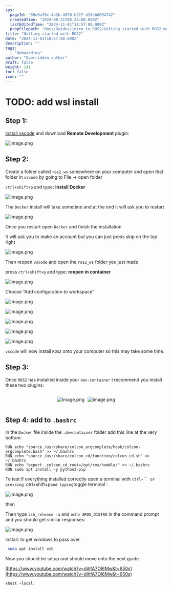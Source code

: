 ```yaml
---
sys:
  pageId: "89e0a78c-4e2b-4070-b327-d28cb0694742"
  createdTime: "2024-08-21T00:24:00.000Z"
  lastEditedTime: "2024-11-01T18:57:00.000Z"
  propFilepath: "docs/Guides/intro_to_ROS2/Getting started with ROS2.md"
title: "Getting started with ROS2"
date: "2024-11-01T18:57:00.000Z"
description: ""
tags:
  - "Onboarding"
author: "Overridden author"
draft: false
weight: 141
toc: false
icon: ""
---
```


# TODO: add wsl install

## Step 1:

[Install vscode](https://code.visualstudio.com/download) and download **Remote Development** plugin:

![image.png](https://prod-files-secure.s3.us-west-2.amazonaws.com/d518164a-d88e-44d1-a4ee-3adb3bd8bce0/efb52993-1881-4a40-b95e-6f020334f022/image.png?X-Amz-Algorithm=AWS4-HMAC-SHA256&X-Amz-Content-Sha256=UNSIGNED-PAYLOAD&X-Amz-Credential=ASIAZI2LB466QMK2MHU5%2F20250207%2Fus-west-2%2Fs3%2Faws4_request&X-Amz-Date=20250207T210336Z&X-Amz-Expires=3600&X-Amz-Security-Token=IQoJb3JpZ2luX2VjEGQaCXVzLXdlc3QtMiJHMEUCIQCR5qWKdGLYf8tLaIpKSy8FjhbEm6ydC%2FdN8%2FjROBas6gIgJGVL31JSLySnWs1jaDxWW3qV2u0Y1hjhgR4CnXNPC%2BMq%2FwMIfRAAGgw2Mzc0MjMxODM4MDUiDGE7b2aPmK4c5CCGHSrcA9CysRyd3srGqNoNeT8A5ivEi6BxCJV8XIbBwUc0QcFE1OXOztbV%2FP8ofe%2FfGE88GdtChJC43R8ATAWouRsIz%2BeUvtrTyAoO%2BCJeIdnAmhxu3XGZvpQEXDyqVT8yOsyKjS%2BGNC4dwMsBADBDoPT7vNf0v34MN5rQqB1rZsDmc9ucbTsaJm05tHQ%2BE7iJiOtDj8I8zs814pEC%2BbdRlsW7Q790gRxGdwc8Zz707xLzvBx2Tigwdf%2F9p4OBARdKZ2%2FK%2FwwE909fdzgg2NvGdNd0%2FnKAGonH%2FTMIPFmr%2FA77O25mjN%2F6PrbMsF9buQ%2Bo33NLKHf6DmxqdOSYyKnb%2F3dZhj5Y6b%2FIO23zwguoFeQ3cZCwE0H%2F%2FyC9H%2FA2AaYilDEbMi4Ev2wlL1g%2FYnoxCDDFpHhFI278PDm4yugNZejXPKRjI8l6GoXA6v%2F7tszX%2F%2Bb6RrCAX3upS3Z8y%2B%2FaRrNtd9FqVyRIjM8VRG7EnVjeP%2FZhZsWfn%2FheX9XZJKmsSGQ4Da6QdXmHnD2CXkLzLtDCRmfHkKLG5qnqddHqDSKqUxYDX5zXTdGnlzA1MXlYtUPtoG8QcHoH%2BmuN1xYdUaLhUacF%2FXKtIY%2BJX8IQnS2RF5ebCKxhfLOtB2BmvmO7MMPUmb0GOqUB%2Bj1MY7IfFX7TCKYx001jucbgdNOj4yU1Ps7gfc34GqH62hDtAr6rBH9aywt4DoSKsAHX%2BNTfTRhwk6kM6zUtRkuGN2Ceg2RKL0iKiU1soNfO3r%2FzwjnQKRS5wY43Uo0I5KxBa4U%2F1ZZC1kK%2BTn0t4cRHUSpLgT6WXP8ApfKXTa%2Fm%2BycVanfceLGhlv44zh5GqJ28ed74bsZdZFE6%2Fs%2FJ8lfysv%2Bl&X-Amz-Signature=b90adc4bee0eba9673ef8cb2b7144176d6e2ea714586999befd2a9d9b45c7408&X-Amz-SignedHeaders=host&x-id=GetObject)

## Step 2:

Create a folder called `ros2_ws` somewhere on your computer and open that folder in `vscode` by going to File → open folder 

`ctrl+shift+p` and type: **Install Docker**

![image.png](https://prod-files-secure.s3.us-west-2.amazonaws.com/d518164a-d88e-44d1-a4ee-3adb3bd8bce0/2269dc0e-1cd5-47ff-bceb-c04ad9b2eab0/image.png?X-Amz-Algorithm=AWS4-HMAC-SHA256&X-Amz-Content-Sha256=UNSIGNED-PAYLOAD&X-Amz-Credential=ASIAZI2LB466QMK2MHU5%2F20250207%2Fus-west-2%2Fs3%2Faws4_request&X-Amz-Date=20250207T210336Z&X-Amz-Expires=3600&X-Amz-Security-Token=IQoJb3JpZ2luX2VjEGQaCXVzLXdlc3QtMiJHMEUCIQCR5qWKdGLYf8tLaIpKSy8FjhbEm6ydC%2FdN8%2FjROBas6gIgJGVL31JSLySnWs1jaDxWW3qV2u0Y1hjhgR4CnXNPC%2BMq%2FwMIfRAAGgw2Mzc0MjMxODM4MDUiDGE7b2aPmK4c5CCGHSrcA9CysRyd3srGqNoNeT8A5ivEi6BxCJV8XIbBwUc0QcFE1OXOztbV%2FP8ofe%2FfGE88GdtChJC43R8ATAWouRsIz%2BeUvtrTyAoO%2BCJeIdnAmhxu3XGZvpQEXDyqVT8yOsyKjS%2BGNC4dwMsBADBDoPT7vNf0v34MN5rQqB1rZsDmc9ucbTsaJm05tHQ%2BE7iJiOtDj8I8zs814pEC%2BbdRlsW7Q790gRxGdwc8Zz707xLzvBx2Tigwdf%2F9p4OBARdKZ2%2FK%2FwwE909fdzgg2NvGdNd0%2FnKAGonH%2FTMIPFmr%2FA77O25mjN%2F6PrbMsF9buQ%2Bo33NLKHf6DmxqdOSYyKnb%2F3dZhj5Y6b%2FIO23zwguoFeQ3cZCwE0H%2F%2FyC9H%2FA2AaYilDEbMi4Ev2wlL1g%2FYnoxCDDFpHhFI278PDm4yugNZejXPKRjI8l6GoXA6v%2F7tszX%2F%2Bb6RrCAX3upS3Z8y%2B%2FaRrNtd9FqVyRIjM8VRG7EnVjeP%2FZhZsWfn%2FheX9XZJKmsSGQ4Da6QdXmHnD2CXkLzLtDCRmfHkKLG5qnqddHqDSKqUxYDX5zXTdGnlzA1MXlYtUPtoG8QcHoH%2BmuN1xYdUaLhUacF%2FXKtIY%2BJX8IQnS2RF5ebCKxhfLOtB2BmvmO7MMPUmb0GOqUB%2Bj1MY7IfFX7TCKYx001jucbgdNOj4yU1Ps7gfc34GqH62hDtAr6rBH9aywt4DoSKsAHX%2BNTfTRhwk6kM6zUtRkuGN2Ceg2RKL0iKiU1soNfO3r%2FzwjnQKRS5wY43Uo0I5KxBa4U%2F1ZZC1kK%2BTn0t4cRHUSpLgT6WXP8ApfKXTa%2Fm%2BycVanfceLGhlv44zh5GqJ28ed74bsZdZFE6%2Fs%2FJ8lfysv%2Bl&X-Amz-Signature=87ddf4598569c5fc506df23ad2eeb523750f43d5ca99ce335d6bf2235bafc20c&X-Amz-SignedHeaders=host&x-id=GetObject)

The `Docker` install will take sometime and at the end it will ask you to restart

![image.png](https://prod-files-secure.s3.us-west-2.amazonaws.com/d518164a-d88e-44d1-a4ee-3adb3bd8bce0/ed233f78-be33-4b1f-b89c-9c346c0e961e/image.png?X-Amz-Algorithm=AWS4-HMAC-SHA256&X-Amz-Content-Sha256=UNSIGNED-PAYLOAD&X-Amz-Credential=ASIAZI2LB466QMK2MHU5%2F20250207%2Fus-west-2%2Fs3%2Faws4_request&X-Amz-Date=20250207T210336Z&X-Amz-Expires=3600&X-Amz-Security-Token=IQoJb3JpZ2luX2VjEGQaCXVzLXdlc3QtMiJHMEUCIQCR5qWKdGLYf8tLaIpKSy8FjhbEm6ydC%2FdN8%2FjROBas6gIgJGVL31JSLySnWs1jaDxWW3qV2u0Y1hjhgR4CnXNPC%2BMq%2FwMIfRAAGgw2Mzc0MjMxODM4MDUiDGE7b2aPmK4c5CCGHSrcA9CysRyd3srGqNoNeT8A5ivEi6BxCJV8XIbBwUc0QcFE1OXOztbV%2FP8ofe%2FfGE88GdtChJC43R8ATAWouRsIz%2BeUvtrTyAoO%2BCJeIdnAmhxu3XGZvpQEXDyqVT8yOsyKjS%2BGNC4dwMsBADBDoPT7vNf0v34MN5rQqB1rZsDmc9ucbTsaJm05tHQ%2BE7iJiOtDj8I8zs814pEC%2BbdRlsW7Q790gRxGdwc8Zz707xLzvBx2Tigwdf%2F9p4OBARdKZ2%2FK%2FwwE909fdzgg2NvGdNd0%2FnKAGonH%2FTMIPFmr%2FA77O25mjN%2F6PrbMsF9buQ%2Bo33NLKHf6DmxqdOSYyKnb%2F3dZhj5Y6b%2FIO23zwguoFeQ3cZCwE0H%2F%2FyC9H%2FA2AaYilDEbMi4Ev2wlL1g%2FYnoxCDDFpHhFI278PDm4yugNZejXPKRjI8l6GoXA6v%2F7tszX%2F%2Bb6RrCAX3upS3Z8y%2B%2FaRrNtd9FqVyRIjM8VRG7EnVjeP%2FZhZsWfn%2FheX9XZJKmsSGQ4Da6QdXmHnD2CXkLzLtDCRmfHkKLG5qnqddHqDSKqUxYDX5zXTdGnlzA1MXlYtUPtoG8QcHoH%2BmuN1xYdUaLhUacF%2FXKtIY%2BJX8IQnS2RF5ebCKxhfLOtB2BmvmO7MMPUmb0GOqUB%2Bj1MY7IfFX7TCKYx001jucbgdNOj4yU1Ps7gfc34GqH62hDtAr6rBH9aywt4DoSKsAHX%2BNTfTRhwk6kM6zUtRkuGN2Ceg2RKL0iKiU1soNfO3r%2FzwjnQKRS5wY43Uo0I5KxBa4U%2F1ZZC1kK%2BTn0t4cRHUSpLgT6WXP8ApfKXTa%2Fm%2BycVanfceLGhlv44zh5GqJ28ed74bsZdZFE6%2Fs%2FJ8lfysv%2Bl&X-Amz-Signature=839af18d4043e5bf07a5bf10d08636278865d29b2d11fb2d28592bdb5807b30f&X-Amz-SignedHeaders=host&x-id=GetObject)

Once you restart open `Docker` and finish the installation

It will ask you to make an account but you can just press skip on the top right

![image.png](https://prod-files-secure.s3.us-west-2.amazonaws.com/d518164a-d88e-44d1-a4ee-3adb3bd8bce0/21010ad9-1659-4fd9-9f59-9932a09b2a3d/image.png?X-Amz-Algorithm=AWS4-HMAC-SHA256&X-Amz-Content-Sha256=UNSIGNED-PAYLOAD&X-Amz-Credential=ASIAZI2LB466QMK2MHU5%2F20250207%2Fus-west-2%2Fs3%2Faws4_request&X-Amz-Date=20250207T210336Z&X-Amz-Expires=3600&X-Amz-Security-Token=IQoJb3JpZ2luX2VjEGQaCXVzLXdlc3QtMiJHMEUCIQCR5qWKdGLYf8tLaIpKSy8FjhbEm6ydC%2FdN8%2FjROBas6gIgJGVL31JSLySnWs1jaDxWW3qV2u0Y1hjhgR4CnXNPC%2BMq%2FwMIfRAAGgw2Mzc0MjMxODM4MDUiDGE7b2aPmK4c5CCGHSrcA9CysRyd3srGqNoNeT8A5ivEi6BxCJV8XIbBwUc0QcFE1OXOztbV%2FP8ofe%2FfGE88GdtChJC43R8ATAWouRsIz%2BeUvtrTyAoO%2BCJeIdnAmhxu3XGZvpQEXDyqVT8yOsyKjS%2BGNC4dwMsBADBDoPT7vNf0v34MN5rQqB1rZsDmc9ucbTsaJm05tHQ%2BE7iJiOtDj8I8zs814pEC%2BbdRlsW7Q790gRxGdwc8Zz707xLzvBx2Tigwdf%2F9p4OBARdKZ2%2FK%2FwwE909fdzgg2NvGdNd0%2FnKAGonH%2FTMIPFmr%2FA77O25mjN%2F6PrbMsF9buQ%2Bo33NLKHf6DmxqdOSYyKnb%2F3dZhj5Y6b%2FIO23zwguoFeQ3cZCwE0H%2F%2FyC9H%2FA2AaYilDEbMi4Ev2wlL1g%2FYnoxCDDFpHhFI278PDm4yugNZejXPKRjI8l6GoXA6v%2F7tszX%2F%2Bb6RrCAX3upS3Z8y%2B%2FaRrNtd9FqVyRIjM8VRG7EnVjeP%2FZhZsWfn%2FheX9XZJKmsSGQ4Da6QdXmHnD2CXkLzLtDCRmfHkKLG5qnqddHqDSKqUxYDX5zXTdGnlzA1MXlYtUPtoG8QcHoH%2BmuN1xYdUaLhUacF%2FXKtIY%2BJX8IQnS2RF5ebCKxhfLOtB2BmvmO7MMPUmb0GOqUB%2Bj1MY7IfFX7TCKYx001jucbgdNOj4yU1Ps7gfc34GqH62hDtAr6rBH9aywt4DoSKsAHX%2BNTfTRhwk6kM6zUtRkuGN2Ceg2RKL0iKiU1soNfO3r%2FzwjnQKRS5wY43Uo0I5KxBa4U%2F1ZZC1kK%2BTn0t4cRHUSpLgT6WXP8ApfKXTa%2Fm%2BycVanfceLGhlv44zh5GqJ28ed74bsZdZFE6%2Fs%2FJ8lfysv%2Bl&X-Amz-Signature=6154cc197795e941d398413544fb6d681785a84d9ca6dd5dd11ffd1919198bcb&X-Amz-SignedHeaders=host&x-id=GetObject)

Then reopen `vscode` and open the `ros2_ws` folder you just made

press `ctrl+shift+p` and type: **reopen in container**

![image.png](https://prod-files-secure.s3.us-west-2.amazonaws.com/d518164a-d88e-44d1-a4ee-3adb3bd8bce0/4e93b8c2-41ad-488c-8095-c74205196118/image.png?X-Amz-Algorithm=AWS4-HMAC-SHA256&X-Amz-Content-Sha256=UNSIGNED-PAYLOAD&X-Amz-Credential=ASIAZI2LB466QMK2MHU5%2F20250207%2Fus-west-2%2Fs3%2Faws4_request&X-Amz-Date=20250207T210336Z&X-Amz-Expires=3600&X-Amz-Security-Token=IQoJb3JpZ2luX2VjEGQaCXVzLXdlc3QtMiJHMEUCIQCR5qWKdGLYf8tLaIpKSy8FjhbEm6ydC%2FdN8%2FjROBas6gIgJGVL31JSLySnWs1jaDxWW3qV2u0Y1hjhgR4CnXNPC%2BMq%2FwMIfRAAGgw2Mzc0MjMxODM4MDUiDGE7b2aPmK4c5CCGHSrcA9CysRyd3srGqNoNeT8A5ivEi6BxCJV8XIbBwUc0QcFE1OXOztbV%2FP8ofe%2FfGE88GdtChJC43R8ATAWouRsIz%2BeUvtrTyAoO%2BCJeIdnAmhxu3XGZvpQEXDyqVT8yOsyKjS%2BGNC4dwMsBADBDoPT7vNf0v34MN5rQqB1rZsDmc9ucbTsaJm05tHQ%2BE7iJiOtDj8I8zs814pEC%2BbdRlsW7Q790gRxGdwc8Zz707xLzvBx2Tigwdf%2F9p4OBARdKZ2%2FK%2FwwE909fdzgg2NvGdNd0%2FnKAGonH%2FTMIPFmr%2FA77O25mjN%2F6PrbMsF9buQ%2Bo33NLKHf6DmxqdOSYyKnb%2F3dZhj5Y6b%2FIO23zwguoFeQ3cZCwE0H%2F%2FyC9H%2FA2AaYilDEbMi4Ev2wlL1g%2FYnoxCDDFpHhFI278PDm4yugNZejXPKRjI8l6GoXA6v%2F7tszX%2F%2Bb6RrCAX3upS3Z8y%2B%2FaRrNtd9FqVyRIjM8VRG7EnVjeP%2FZhZsWfn%2FheX9XZJKmsSGQ4Da6QdXmHnD2CXkLzLtDCRmfHkKLG5qnqddHqDSKqUxYDX5zXTdGnlzA1MXlYtUPtoG8QcHoH%2BmuN1xYdUaLhUacF%2FXKtIY%2BJX8IQnS2RF5ebCKxhfLOtB2BmvmO7MMPUmb0GOqUB%2Bj1MY7IfFX7TCKYx001jucbgdNOj4yU1Ps7gfc34GqH62hDtAr6rBH9aywt4DoSKsAHX%2BNTfTRhwk6kM6zUtRkuGN2Ceg2RKL0iKiU1soNfO3r%2FzwjnQKRS5wY43Uo0I5KxBa4U%2F1ZZC1kK%2BTn0t4cRHUSpLgT6WXP8ApfKXTa%2Fm%2BycVanfceLGhlv44zh5GqJ28ed74bsZdZFE6%2Fs%2FJ8lfysv%2Bl&X-Amz-Signature=2cfb8efe9e2cdd72db2244008074a7e16737ade944e7b2fdd2bfc4f886f09ca2&X-Amz-SignedHeaders=host&x-id=GetObject)

Choose “Add configuration to workspace”

![image.png](https://prod-files-secure.s3.us-west-2.amazonaws.com/d518164a-d88e-44d1-a4ee-3adb3bd8bce0/9560b282-5060-4989-ba37-97e7b2c22476/image.png?X-Amz-Algorithm=AWS4-HMAC-SHA256&X-Amz-Content-Sha256=UNSIGNED-PAYLOAD&X-Amz-Credential=ASIAZI2LB466QMK2MHU5%2F20250207%2Fus-west-2%2Fs3%2Faws4_request&X-Amz-Date=20250207T210336Z&X-Amz-Expires=3600&X-Amz-Security-Token=IQoJb3JpZ2luX2VjEGQaCXVzLXdlc3QtMiJHMEUCIQCR5qWKdGLYf8tLaIpKSy8FjhbEm6ydC%2FdN8%2FjROBas6gIgJGVL31JSLySnWs1jaDxWW3qV2u0Y1hjhgR4CnXNPC%2BMq%2FwMIfRAAGgw2Mzc0MjMxODM4MDUiDGE7b2aPmK4c5CCGHSrcA9CysRyd3srGqNoNeT8A5ivEi6BxCJV8XIbBwUc0QcFE1OXOztbV%2FP8ofe%2FfGE88GdtChJC43R8ATAWouRsIz%2BeUvtrTyAoO%2BCJeIdnAmhxu3XGZvpQEXDyqVT8yOsyKjS%2BGNC4dwMsBADBDoPT7vNf0v34MN5rQqB1rZsDmc9ucbTsaJm05tHQ%2BE7iJiOtDj8I8zs814pEC%2BbdRlsW7Q790gRxGdwc8Zz707xLzvBx2Tigwdf%2F9p4OBARdKZ2%2FK%2FwwE909fdzgg2NvGdNd0%2FnKAGonH%2FTMIPFmr%2FA77O25mjN%2F6PrbMsF9buQ%2Bo33NLKHf6DmxqdOSYyKnb%2F3dZhj5Y6b%2FIO23zwguoFeQ3cZCwE0H%2F%2FyC9H%2FA2AaYilDEbMi4Ev2wlL1g%2FYnoxCDDFpHhFI278PDm4yugNZejXPKRjI8l6GoXA6v%2F7tszX%2F%2Bb6RrCAX3upS3Z8y%2B%2FaRrNtd9FqVyRIjM8VRG7EnVjeP%2FZhZsWfn%2FheX9XZJKmsSGQ4Da6QdXmHnD2CXkLzLtDCRmfHkKLG5qnqddHqDSKqUxYDX5zXTdGnlzA1MXlYtUPtoG8QcHoH%2BmuN1xYdUaLhUacF%2FXKtIY%2BJX8IQnS2RF5ebCKxhfLOtB2BmvmO7MMPUmb0GOqUB%2Bj1MY7IfFX7TCKYx001jucbgdNOj4yU1Ps7gfc34GqH62hDtAr6rBH9aywt4DoSKsAHX%2BNTfTRhwk6kM6zUtRkuGN2Ceg2RKL0iKiU1soNfO3r%2FzwjnQKRS5wY43Uo0I5KxBa4U%2F1ZZC1kK%2BTn0t4cRHUSpLgT6WXP8ApfKXTa%2Fm%2BycVanfceLGhlv44zh5GqJ28ed74bsZdZFE6%2Fs%2FJ8lfysv%2Bl&X-Amz-Signature=859af1db1bacd31623df2b0be47087ac9602486cef62eed9181af8b44c86674d&X-Amz-SignedHeaders=host&x-id=GetObject)

![image.png](https://prod-files-secure.s3.us-west-2.amazonaws.com/d518164a-d88e-44d1-a4ee-3adb3bd8bce0/2ee63f81-886b-48e8-a553-dc6e5eac99e4/image.png?X-Amz-Algorithm=AWS4-HMAC-SHA256&X-Amz-Content-Sha256=UNSIGNED-PAYLOAD&X-Amz-Credential=ASIAZI2LB466QMK2MHU5%2F20250207%2Fus-west-2%2Fs3%2Faws4_request&X-Amz-Date=20250207T210336Z&X-Amz-Expires=3600&X-Amz-Security-Token=IQoJb3JpZ2luX2VjEGQaCXVzLXdlc3QtMiJHMEUCIQCR5qWKdGLYf8tLaIpKSy8FjhbEm6ydC%2FdN8%2FjROBas6gIgJGVL31JSLySnWs1jaDxWW3qV2u0Y1hjhgR4CnXNPC%2BMq%2FwMIfRAAGgw2Mzc0MjMxODM4MDUiDGE7b2aPmK4c5CCGHSrcA9CysRyd3srGqNoNeT8A5ivEi6BxCJV8XIbBwUc0QcFE1OXOztbV%2FP8ofe%2FfGE88GdtChJC43R8ATAWouRsIz%2BeUvtrTyAoO%2BCJeIdnAmhxu3XGZvpQEXDyqVT8yOsyKjS%2BGNC4dwMsBADBDoPT7vNf0v34MN5rQqB1rZsDmc9ucbTsaJm05tHQ%2BE7iJiOtDj8I8zs814pEC%2BbdRlsW7Q790gRxGdwc8Zz707xLzvBx2Tigwdf%2F9p4OBARdKZ2%2FK%2FwwE909fdzgg2NvGdNd0%2FnKAGonH%2FTMIPFmr%2FA77O25mjN%2F6PrbMsF9buQ%2Bo33NLKHf6DmxqdOSYyKnb%2F3dZhj5Y6b%2FIO23zwguoFeQ3cZCwE0H%2F%2FyC9H%2FA2AaYilDEbMi4Ev2wlL1g%2FYnoxCDDFpHhFI278PDm4yugNZejXPKRjI8l6GoXA6v%2F7tszX%2F%2Bb6RrCAX3upS3Z8y%2B%2FaRrNtd9FqVyRIjM8VRG7EnVjeP%2FZhZsWfn%2FheX9XZJKmsSGQ4Da6QdXmHnD2CXkLzLtDCRmfHkKLG5qnqddHqDSKqUxYDX5zXTdGnlzA1MXlYtUPtoG8QcHoH%2BmuN1xYdUaLhUacF%2FXKtIY%2BJX8IQnS2RF5ebCKxhfLOtB2BmvmO7MMPUmb0GOqUB%2Bj1MY7IfFX7TCKYx001jucbgdNOj4yU1Ps7gfc34GqH62hDtAr6rBH9aywt4DoSKsAHX%2BNTfTRhwk6kM6zUtRkuGN2Ceg2RKL0iKiU1soNfO3r%2FzwjnQKRS5wY43Uo0I5KxBa4U%2F1ZZC1kK%2BTn0t4cRHUSpLgT6WXP8ApfKXTa%2Fm%2BycVanfceLGhlv44zh5GqJ28ed74bsZdZFE6%2Fs%2FJ8lfysv%2Bl&X-Amz-Signature=ad476283800d9fda355c8c90c318452242360062da3093c015f7da5c082bf8c9&X-Amz-SignedHeaders=host&x-id=GetObject)

![image.png](https://prod-files-secure.s3.us-west-2.amazonaws.com/d518164a-d88e-44d1-a4ee-3adb3bd8bce0/ae1580b2-b048-407e-aed9-b584224a7a04/image.png?X-Amz-Algorithm=AWS4-HMAC-SHA256&X-Amz-Content-Sha256=UNSIGNED-PAYLOAD&X-Amz-Credential=ASIAZI2LB466QMK2MHU5%2F20250207%2Fus-west-2%2Fs3%2Faws4_request&X-Amz-Date=20250207T210336Z&X-Amz-Expires=3600&X-Amz-Security-Token=IQoJb3JpZ2luX2VjEGQaCXVzLXdlc3QtMiJHMEUCIQCR5qWKdGLYf8tLaIpKSy8FjhbEm6ydC%2FdN8%2FjROBas6gIgJGVL31JSLySnWs1jaDxWW3qV2u0Y1hjhgR4CnXNPC%2BMq%2FwMIfRAAGgw2Mzc0MjMxODM4MDUiDGE7b2aPmK4c5CCGHSrcA9CysRyd3srGqNoNeT8A5ivEi6BxCJV8XIbBwUc0QcFE1OXOztbV%2FP8ofe%2FfGE88GdtChJC43R8ATAWouRsIz%2BeUvtrTyAoO%2BCJeIdnAmhxu3XGZvpQEXDyqVT8yOsyKjS%2BGNC4dwMsBADBDoPT7vNf0v34MN5rQqB1rZsDmc9ucbTsaJm05tHQ%2BE7iJiOtDj8I8zs814pEC%2BbdRlsW7Q790gRxGdwc8Zz707xLzvBx2Tigwdf%2F9p4OBARdKZ2%2FK%2FwwE909fdzgg2NvGdNd0%2FnKAGonH%2FTMIPFmr%2FA77O25mjN%2F6PrbMsF9buQ%2Bo33NLKHf6DmxqdOSYyKnb%2F3dZhj5Y6b%2FIO23zwguoFeQ3cZCwE0H%2F%2FyC9H%2FA2AaYilDEbMi4Ev2wlL1g%2FYnoxCDDFpHhFI278PDm4yugNZejXPKRjI8l6GoXA6v%2F7tszX%2F%2Bb6RrCAX3upS3Z8y%2B%2FaRrNtd9FqVyRIjM8VRG7EnVjeP%2FZhZsWfn%2FheX9XZJKmsSGQ4Da6QdXmHnD2CXkLzLtDCRmfHkKLG5qnqddHqDSKqUxYDX5zXTdGnlzA1MXlYtUPtoG8QcHoH%2BmuN1xYdUaLhUacF%2FXKtIY%2BJX8IQnS2RF5ebCKxhfLOtB2BmvmO7MMPUmb0GOqUB%2Bj1MY7IfFX7TCKYx001jucbgdNOj4yU1Ps7gfc34GqH62hDtAr6rBH9aywt4DoSKsAHX%2BNTfTRhwk6kM6zUtRkuGN2Ceg2RKL0iKiU1soNfO3r%2FzwjnQKRS5wY43Uo0I5KxBa4U%2F1ZZC1kK%2BTn0t4cRHUSpLgT6WXP8ApfKXTa%2Fm%2BycVanfceLGhlv44zh5GqJ28ed74bsZdZFE6%2Fs%2FJ8lfysv%2Bl&X-Amz-Signature=2e1ece0dc816d2b3526ea88832a1fe556528b0ab58594f8aabe4eaa9a508514e&X-Amz-SignedHeaders=host&x-id=GetObject)

![image.png](https://prod-files-secure.s3.us-west-2.amazonaws.com/d518164a-d88e-44d1-a4ee-3adb3bd8bce0/53255b28-f75e-430f-b9e3-c0ac8577e42b/image.png?X-Amz-Algorithm=AWS4-HMAC-SHA256&X-Amz-Content-Sha256=UNSIGNED-PAYLOAD&X-Amz-Credential=ASIAZI2LB466QMK2MHU5%2F20250207%2Fus-west-2%2Fs3%2Faws4_request&X-Amz-Date=20250207T210336Z&X-Amz-Expires=3600&X-Amz-Security-Token=IQoJb3JpZ2luX2VjEGQaCXVzLXdlc3QtMiJHMEUCIQCR5qWKdGLYf8tLaIpKSy8FjhbEm6ydC%2FdN8%2FjROBas6gIgJGVL31JSLySnWs1jaDxWW3qV2u0Y1hjhgR4CnXNPC%2BMq%2FwMIfRAAGgw2Mzc0MjMxODM4MDUiDGE7b2aPmK4c5CCGHSrcA9CysRyd3srGqNoNeT8A5ivEi6BxCJV8XIbBwUc0QcFE1OXOztbV%2FP8ofe%2FfGE88GdtChJC43R8ATAWouRsIz%2BeUvtrTyAoO%2BCJeIdnAmhxu3XGZvpQEXDyqVT8yOsyKjS%2BGNC4dwMsBADBDoPT7vNf0v34MN5rQqB1rZsDmc9ucbTsaJm05tHQ%2BE7iJiOtDj8I8zs814pEC%2BbdRlsW7Q790gRxGdwc8Zz707xLzvBx2Tigwdf%2F9p4OBARdKZ2%2FK%2FwwE909fdzgg2NvGdNd0%2FnKAGonH%2FTMIPFmr%2FA77O25mjN%2F6PrbMsF9buQ%2Bo33NLKHf6DmxqdOSYyKnb%2F3dZhj5Y6b%2FIO23zwguoFeQ3cZCwE0H%2F%2FyC9H%2FA2AaYilDEbMi4Ev2wlL1g%2FYnoxCDDFpHhFI278PDm4yugNZejXPKRjI8l6GoXA6v%2F7tszX%2F%2Bb6RrCAX3upS3Z8y%2B%2FaRrNtd9FqVyRIjM8VRG7EnVjeP%2FZhZsWfn%2FheX9XZJKmsSGQ4Da6QdXmHnD2CXkLzLtDCRmfHkKLG5qnqddHqDSKqUxYDX5zXTdGnlzA1MXlYtUPtoG8QcHoH%2BmuN1xYdUaLhUacF%2FXKtIY%2BJX8IQnS2RF5ebCKxhfLOtB2BmvmO7MMPUmb0GOqUB%2Bj1MY7IfFX7TCKYx001jucbgdNOj4yU1Ps7gfc34GqH62hDtAr6rBH9aywt4DoSKsAHX%2BNTfTRhwk6kM6zUtRkuGN2Ceg2RKL0iKiU1soNfO3r%2FzwjnQKRS5wY43Uo0I5KxBa4U%2F1ZZC1kK%2BTn0t4cRHUSpLgT6WXP8ApfKXTa%2Fm%2BycVanfceLGhlv44zh5GqJ28ed74bsZdZFE6%2Fs%2FJ8lfysv%2Bl&X-Amz-Signature=c3e2ab05274a26d2eaa1cc8efcd975925515e1c571faa51067804b4a39413096&X-Amz-SignedHeaders=host&x-id=GetObject)

![image.png](https://prod-files-secure.s3.us-west-2.amazonaws.com/d518164a-d88e-44d1-a4ee-3adb3bd8bce0/7c562767-5af9-4ffb-97d1-327bcdf4ee00/image.png?X-Amz-Algorithm=AWS4-HMAC-SHA256&X-Amz-Content-Sha256=UNSIGNED-PAYLOAD&X-Amz-Credential=ASIAZI2LB466QMK2MHU5%2F20250207%2Fus-west-2%2Fs3%2Faws4_request&X-Amz-Date=20250207T210336Z&X-Amz-Expires=3600&X-Amz-Security-Token=IQoJb3JpZ2luX2VjEGQaCXVzLXdlc3QtMiJHMEUCIQCR5qWKdGLYf8tLaIpKSy8FjhbEm6ydC%2FdN8%2FjROBas6gIgJGVL31JSLySnWs1jaDxWW3qV2u0Y1hjhgR4CnXNPC%2BMq%2FwMIfRAAGgw2Mzc0MjMxODM4MDUiDGE7b2aPmK4c5CCGHSrcA9CysRyd3srGqNoNeT8A5ivEi6BxCJV8XIbBwUc0QcFE1OXOztbV%2FP8ofe%2FfGE88GdtChJC43R8ATAWouRsIz%2BeUvtrTyAoO%2BCJeIdnAmhxu3XGZvpQEXDyqVT8yOsyKjS%2BGNC4dwMsBADBDoPT7vNf0v34MN5rQqB1rZsDmc9ucbTsaJm05tHQ%2BE7iJiOtDj8I8zs814pEC%2BbdRlsW7Q790gRxGdwc8Zz707xLzvBx2Tigwdf%2F9p4OBARdKZ2%2FK%2FwwE909fdzgg2NvGdNd0%2FnKAGonH%2FTMIPFmr%2FA77O25mjN%2F6PrbMsF9buQ%2Bo33NLKHf6DmxqdOSYyKnb%2F3dZhj5Y6b%2FIO23zwguoFeQ3cZCwE0H%2F%2FyC9H%2FA2AaYilDEbMi4Ev2wlL1g%2FYnoxCDDFpHhFI278PDm4yugNZejXPKRjI8l6GoXA6v%2F7tszX%2F%2Bb6RrCAX3upS3Z8y%2B%2FaRrNtd9FqVyRIjM8VRG7EnVjeP%2FZhZsWfn%2FheX9XZJKmsSGQ4Da6QdXmHnD2CXkLzLtDCRmfHkKLG5qnqddHqDSKqUxYDX5zXTdGnlzA1MXlYtUPtoG8QcHoH%2BmuN1xYdUaLhUacF%2FXKtIY%2BJX8IQnS2RF5ebCKxhfLOtB2BmvmO7MMPUmb0GOqUB%2Bj1MY7IfFX7TCKYx001jucbgdNOj4yU1Ps7gfc34GqH62hDtAr6rBH9aywt4DoSKsAHX%2BNTfTRhwk6kM6zUtRkuGN2Ceg2RKL0iKiU1soNfO3r%2FzwjnQKRS5wY43Uo0I5KxBa4U%2F1ZZC1kK%2BTn0t4cRHUSpLgT6WXP8ApfKXTa%2Fm%2BycVanfceLGhlv44zh5GqJ28ed74bsZdZFE6%2Fs%2FJ8lfysv%2Bl&X-Amz-Signature=e9a78a4b3b332d3aa7248ef20668ee3f5e495bf01c7fddacbfeab741ba154af9&X-Amz-SignedHeaders=host&x-id=GetObject)

`vscode` will now install `ROS2` onto your computer so this may take some time.

## Step 3:

Once `ROS2` has installed inside your `dev-container` I recommend you install these two plugins:

<div style="display: flex;flex-direction: row; column-gap:10px; max-width: 630px;justify-content: center;">
<div>

![image.png](https://prod-files-secure.s3.us-west-2.amazonaws.com/d518164a-d88e-44d1-a4ee-3adb3bd8bce0/3fc3d550-5a54-4ba1-ba6b-faa01cdb7369/image.png?X-Amz-Algorithm=AWS4-HMAC-SHA256&X-Amz-Content-Sha256=UNSIGNED-PAYLOAD&X-Amz-Credential=ASIAZI2LB466TSIY6TWW%2F20250207%2Fus-west-2%2Fs3%2Faws4_request&X-Amz-Date=20250207T210338Z&X-Amz-Expires=3600&X-Amz-Security-Token=IQoJb3JpZ2luX2VjEGQaCXVzLXdlc3QtMiJHMEUCIQDXwF%2BskwbTNF59RMv0jjYtsOMJcXTgL2XTyCMgFOyLEQIgI%2BoT%2FBnEWNtHx3q4MeQ%2FWnJaM9bu7i93H4OFwEJ8fl8q%2FwMIfRAAGgw2Mzc0MjMxODM4MDUiDCTOJdpUD4o%2Fxi6I%2FSrcA3zQa5VKqw2pc3pvCw%2FyWSIZhXvotgGTS2DAVAJgqWLWo%2BnuBaZbYE6Wq4G%2BS2g1EwjQ5fpjo%2BxLwz5LCopwq41%2Bv1e465uoE2s4Uz6YwwOQAWS4FRojq0CmlDMZQRExXUtmbjVzTeRKbDxIsdj%2FTTG5T%2BGyIrqoPIo%2F0lselYdNq0nqMNmDIl9WMGLZnwSa61ABpilRn71RNnz164yq8aTDes8lXzAdS0%2BCTNPdpwOMbIH72vCn0SnEyhC3fyu%2FN0%2BGnswJ8oTl12EZZZuyqNtGDcEgJgE7%2Bq%2BzDqgvsL2PpFWQ35V9aKELZZWWkEqTYLShbpOUl6cj7v7w0IJ1mwtVI2W4EAikzAqPR2e5fWAJCPt%2BlgCUvjUQfegOXSU8ffj7NOt3hjEDIMZ9RT7HBFZL%2BVbwBtMrgcNmQniymcwpadHuL7oGMnUi4FBWcwu28pC91UgE3%2Bl7YjNKqfHfe3p75dpSl7fKw4pUiDyqxMnlJpg998vFX0PBm%2BGOQSwsnOQaHXM41aT4ePeJuBvUKmbMbTZDEb6%2Fb%2F292wI7bCELurc6Z86kU61RW4%2FpL%2FzSj3mUpvEjEPHsyJsuEXTOCImwBqRGSIdKAyAPupSx5h9%2BCIGWGHGdPARWNJSJMM3Umb0GOqUB3AiXp1K1yGn1OkVllOG0NMKFpSOHgfF8XuIixY%2BKGur996%2BpdxRkqPyrpL9T1QA9CDkkYpABZT%2FblnhB9Y12cS5wLsgHTBKVva4evQG8AJNe%2BVpTQQ%2BeVttC3r7GdNhzu8UhCK1z%2FuB%2FfcKn7WH4c4WWG3s0mNHZDi5kl%2FFqhERiGK9isWrRk0Mk%2BidTtyZ0CMt8mUiyFWrUp3w694%2BwxxAD5LyO&X-Amz-Signature=3f1d5b95ba5a6184393aea059e0298bc71fd73c59f9322a3b67ec6136ec6baaa&X-Amz-SignedHeaders=host&x-id=GetObject)

</div>
<div>

![image.png](https://prod-files-secure.s3.us-west-2.amazonaws.com/d518164a-d88e-44d1-a4ee-3adb3bd8bce0/d994cc66-13c2-4093-a5a3-f84cf4601a82/image.png?X-Amz-Algorithm=AWS4-HMAC-SHA256&X-Amz-Content-Sha256=UNSIGNED-PAYLOAD&X-Amz-Credential=ASIAZI2LB466SFKQIW6G%2F20250207%2Fus-west-2%2Fs3%2Faws4_request&X-Amz-Date=20250207T210338Z&X-Amz-Expires=3600&X-Amz-Security-Token=IQoJb3JpZ2luX2VjEGQaCXVzLXdlc3QtMiJHMEUCIFPszfsOMSKsiGNqENOuKbSqoEAhVr48jddbmPVg0bTZAiEAi3QAQS8PCd7OMjbuyDMMGAAUixGiuVrNfVAFFwLr0BQq%2FwMIfRAAGgw2Mzc0MjMxODM4MDUiDGvJ1eq87s5WXCAZrCrcA5Ol25l0NQ4se9lVDxq%2BPPln%2BPWYSxxixbTLTXRCfOGgOapHlWJ%2BMDHQ0e3b8VP6i9wvqaZMdSmy51z3yVx6%2B8%2FDekVRkNma4ahjIRbqvdIglclNF5taVAhgLUk%2BRqZnHA77kJwZCHSfZTgBMu43QOWoS5T8x%2FcYTVk8evg%2BkCpo%2BPUObe3KWwTZccUiE1K6Ph7%2BGtgIwH6IcUY7P%2FP9bwyqUaJ5RORKAR4U0TNN6aQmuD5FZMUFhKrPw0SDD4tLKpPJJxmOm2w4YAWGIzLU6IQI637RtToxpUvhrQk0cbDe%2FTNHhecCq0t%2B%2FaucJEgRNTsTiWFoEqOV9xPsWCpwnw4H9q4bYkCIBMYg4YDSZizLqMaN0gvRecZqpiZ8RnuvRsMjrXM6Tg2J4QEcO7hsXvQJJ4gjnXMKCTXwG3UqVESOHdCdy274BGAmzyVwa7v%2BBmIQp58z95yn9C%2F1%2Fi6zPDESHiECnieHGp0wzoSmU7HAtHtm9oc%2FqOFDqlvaqUJXEerZuuhQfDax2Dhosz4Vh4zPD82vYZ7k2fMO7AikXvV%2F%2BFc4AFcF0ihQZg9BODrSQrL7L69udQx4iVSWuA3A360%2F%2FSH5PGPPfqnzNPIemRJ39%2F7babQq7sdVlUl6MIHUmb0GOqUBKS1TPGV0vzsTkOtosV2nGMgvhLWPb%2B4UekjSzvjsttytw8tSJbAL5H5Yq6CGg0IcTpjbgMRcvRBxBvRruK02h68ESQZ5TG4v7M7uGaOC44h1d4I1Kox%2BKcqWNMhM4nFfEgr2pZxhalvQfMS%2BNbu2S7sFR84p5H2BBBaNI8kfPwxBwNbxPCLBC%2FUX4p6h%2BWt%2F%2BcjDYm2N%2BwDcyjSacw2S73W5qhgC&X-Amz-Signature=bdc621e228e58e87e25af25b221f548a4ec15df39a15549766a0e6e5cda5f777&X-Amz-SignedHeaders=host&x-id=GetObject)

</div>
</div>

## Step 4: add to `.bashrc`

In the `Docker` file inside the `.devcontainer` folder add this line at the very bottom: 

```docker
RUN echo "source /usr/share/colcon_argcomplete/hook/colcon-argcomplete.bash" >> ~/.bashrc
RUN echo "source /usr/share/colcon_cd/function/colcon_cd.sh" >> ~/.bashrc
RUN echo "export _colcon_cd_root=/opt/ros/humble/" >> ~/.bashrc
RUN sudo apt install -y python3-pip 
```

To test if everything installed correctly open a terminal with `ctrl+`` or pressing `ctrl+shift+p` and typing `toggle terminal`:

![image.png](https://prod-files-secure.s3.us-west-2.amazonaws.com/d518164a-d88e-44d1-a4ee-3adb3bd8bce0/6a4943d8-b04e-4c02-9a58-775f3384d1a5/image.png?X-Amz-Algorithm=AWS4-HMAC-SHA256&X-Amz-Content-Sha256=UNSIGNED-PAYLOAD&X-Amz-Credential=ASIAZI2LB466QMK2MHU5%2F20250207%2Fus-west-2%2Fs3%2Faws4_request&X-Amz-Date=20250207T210336Z&X-Amz-Expires=3600&X-Amz-Security-Token=IQoJb3JpZ2luX2VjEGQaCXVzLXdlc3QtMiJHMEUCIQCR5qWKdGLYf8tLaIpKSy8FjhbEm6ydC%2FdN8%2FjROBas6gIgJGVL31JSLySnWs1jaDxWW3qV2u0Y1hjhgR4CnXNPC%2BMq%2FwMIfRAAGgw2Mzc0MjMxODM4MDUiDGE7b2aPmK4c5CCGHSrcA9CysRyd3srGqNoNeT8A5ivEi6BxCJV8XIbBwUc0QcFE1OXOztbV%2FP8ofe%2FfGE88GdtChJC43R8ATAWouRsIz%2BeUvtrTyAoO%2BCJeIdnAmhxu3XGZvpQEXDyqVT8yOsyKjS%2BGNC4dwMsBADBDoPT7vNf0v34MN5rQqB1rZsDmc9ucbTsaJm05tHQ%2BE7iJiOtDj8I8zs814pEC%2BbdRlsW7Q790gRxGdwc8Zz707xLzvBx2Tigwdf%2F9p4OBARdKZ2%2FK%2FwwE909fdzgg2NvGdNd0%2FnKAGonH%2FTMIPFmr%2FA77O25mjN%2F6PrbMsF9buQ%2Bo33NLKHf6DmxqdOSYyKnb%2F3dZhj5Y6b%2FIO23zwguoFeQ3cZCwE0H%2F%2FyC9H%2FA2AaYilDEbMi4Ev2wlL1g%2FYnoxCDDFpHhFI278PDm4yugNZejXPKRjI8l6GoXA6v%2F7tszX%2F%2Bb6RrCAX3upS3Z8y%2B%2FaRrNtd9FqVyRIjM8VRG7EnVjeP%2FZhZsWfn%2FheX9XZJKmsSGQ4Da6QdXmHnD2CXkLzLtDCRmfHkKLG5qnqddHqDSKqUxYDX5zXTdGnlzA1MXlYtUPtoG8QcHoH%2BmuN1xYdUaLhUacF%2FXKtIY%2BJX8IQnS2RF5ebCKxhfLOtB2BmvmO7MMPUmb0GOqUB%2Bj1MY7IfFX7TCKYx001jucbgdNOj4yU1Ps7gfc34GqH62hDtAr6rBH9aywt4DoSKsAHX%2BNTfTRhwk6kM6zUtRkuGN2Ceg2RKL0iKiU1soNfO3r%2FzwjnQKRS5wY43Uo0I5KxBa4U%2F1ZZC1kK%2BTn0t4cRHUSpLgT6WXP8ApfKXTa%2Fm%2BycVanfceLGhlv44zh5GqJ28ed74bsZdZFE6%2Fs%2FJ8lfysv%2Bl&X-Amz-Signature=7a1d7240edc7c89e50f51a5b7dbc9edbf104fe82171d8420522dda0ff9cfe93d&X-Amz-SignedHeaders=host&x-id=GetObject)

then 

Then type `lsb_release -a` and `echo $ROS_DISTRO` in the command prompt and you should get similar responses:

![image.png](https://prod-files-secure.s3.us-west-2.amazonaws.com/d518164a-d88e-44d1-a4ee-3adb3bd8bce0/3e635dec-a805-4e85-8b9e-d000e5b71a4e/image.png?X-Amz-Algorithm=AWS4-HMAC-SHA256&X-Amz-Content-Sha256=UNSIGNED-PAYLOAD&X-Amz-Credential=ASIAZI2LB466QMK2MHU5%2F20250207%2Fus-west-2%2Fs3%2Faws4_request&X-Amz-Date=20250207T210336Z&X-Amz-Expires=3600&X-Amz-Security-Token=IQoJb3JpZ2luX2VjEGQaCXVzLXdlc3QtMiJHMEUCIQCR5qWKdGLYf8tLaIpKSy8FjhbEm6ydC%2FdN8%2FjROBas6gIgJGVL31JSLySnWs1jaDxWW3qV2u0Y1hjhgR4CnXNPC%2BMq%2FwMIfRAAGgw2Mzc0MjMxODM4MDUiDGE7b2aPmK4c5CCGHSrcA9CysRyd3srGqNoNeT8A5ivEi6BxCJV8XIbBwUc0QcFE1OXOztbV%2FP8ofe%2FfGE88GdtChJC43R8ATAWouRsIz%2BeUvtrTyAoO%2BCJeIdnAmhxu3XGZvpQEXDyqVT8yOsyKjS%2BGNC4dwMsBADBDoPT7vNf0v34MN5rQqB1rZsDmc9ucbTsaJm05tHQ%2BE7iJiOtDj8I8zs814pEC%2BbdRlsW7Q790gRxGdwc8Zz707xLzvBx2Tigwdf%2F9p4OBARdKZ2%2FK%2FwwE909fdzgg2NvGdNd0%2FnKAGonH%2FTMIPFmr%2FA77O25mjN%2F6PrbMsF9buQ%2Bo33NLKHf6DmxqdOSYyKnb%2F3dZhj5Y6b%2FIO23zwguoFeQ3cZCwE0H%2F%2FyC9H%2FA2AaYilDEbMi4Ev2wlL1g%2FYnoxCDDFpHhFI278PDm4yugNZejXPKRjI8l6GoXA6v%2F7tszX%2F%2Bb6RrCAX3upS3Z8y%2B%2FaRrNtd9FqVyRIjM8VRG7EnVjeP%2FZhZsWfn%2FheX9XZJKmsSGQ4Da6QdXmHnD2CXkLzLtDCRmfHkKLG5qnqddHqDSKqUxYDX5zXTdGnlzA1MXlYtUPtoG8QcHoH%2BmuN1xYdUaLhUacF%2FXKtIY%2BJX8IQnS2RF5ebCKxhfLOtB2BmvmO7MMPUmb0GOqUB%2Bj1MY7IfFX7TCKYx001jucbgdNOj4yU1Ps7gfc34GqH62hDtAr6rBH9aywt4DoSKsAHX%2BNTfTRhwk6kM6zUtRkuGN2Ceg2RKL0iKiU1soNfO3r%2FzwjnQKRS5wY43Uo0I5KxBa4U%2F1ZZC1kK%2BTn0t4cRHUSpLgT6WXP8ApfKXTa%2Fm%2BycVanfceLGhlv44zh5GqJ28ed74bsZdZFE6%2Fs%2FJ8lfysv%2Bl&X-Amz-Signature=bd8973209e1391f126dad6138b62aa67c11c0c22b4cec6c9f06a426e4ead8785&X-Amz-SignedHeaders=host&x-id=GetObject)

Install:  to get windows to pass over

```bash
 sudo apt install xcb
```

Now you should be setup and should move onto the next guide 

[https://www.youtube.com/watch?v=dihfA7Ol6Mw&t=650s](https://www.youtube.com/watch?v=dihfA7Ol6Mw&t=650s)

```python
xhost +local:
```
